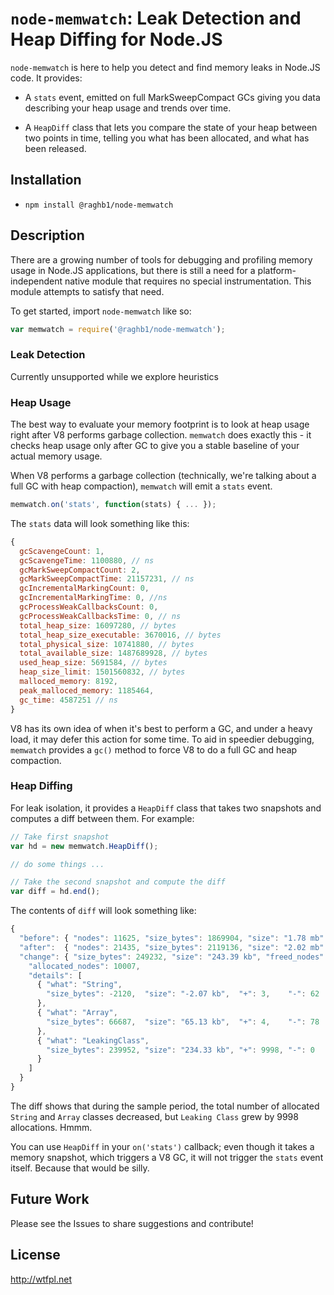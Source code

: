 `node-memwatch`: Leak Detection and Heap Diffing for Node.JS
============================================================

`node-memwatch` is here to help you detect and find memory leaks in
Node.JS code.  It provides:

- A `stats` event, emitted on full MarkSweepCompact GCs giving you
  data describing your heap usage and trends over time.

- A `HeapDiff` class that lets you compare the state of your heap between
  two points in time, telling you what has been allocated, and what
  has been released.


Installation
------------

- `npm install @raghb1/node-memwatch`


Description
-----------

There are a growing number of tools for debugging and profiling memory
usage in Node.JS applications, but there is still a need for a
platform-independent native module that requires no special
instrumentation.  This module attempts to satisfy that need.

To get started, import `node-memwatch` like so:

```javascript
var memwatch = require('@raghb1/node-memwatch');
```

### Leak Detection

Currently unsupported while we explore heuristics

### Heap Usage

The best way to evaluate your memory footprint is to look at heap
usage right after V8 performs garbage collection.  `memwatch` does
exactly this - it checks heap usage only after GC to give you a stable
baseline of your actual memory usage.

When V8 performs a garbage collection (technically, we're talking
about a full GC with heap compaction), `memwatch` will emit a `stats`
event.

```javascript
memwatch.on('stats', function(stats) { ... });
```

The `stats` data will look something like this:

```javascript
{
  gcScavengeCount: 1,
  gcScavengeTime: 1100880, // ns
  gcMarkSweepCompactCount: 2,
  gcMarkSweepCompactTime: 21157231, // ns
  gcIncrementalMarkingCount: 0,
  gcIncrementalMarkingTime: 0, //ns
  gcProcessWeakCallbacksCount: 0,
  gcProcessWeakCallbacksTime: 0, // ns
  total_heap_size: 16097280, // bytes
  total_heap_size_executable: 3670016, // bytes
  total_physical_size: 10741880, // bytes
  total_available_size: 1487689928, // bytes
  used_heap_size: 5691584, // bytes
  heap_size_limit: 1501560832, // bytes
  malloced_memory: 8192,
  peak_malloced_memory: 1185464,
  gc_time: 4587251 // ns
}
```

V8 has its own idea of when it's best to perform a GC, and under a
heavy load, it may defer this action for some time.  To aid in
speedier debugging, `memwatch` provides a `gc()` method to force V8 to
do a full GC and heap compaction.


### Heap Diffing

For leak isolation, it provides a `HeapDiff` class that takes two snapshots and
computes a diff between them.  For example:

```javascript
// Take first snapshot
var hd = new memwatch.HeapDiff();

// do some things ...

// Take the second snapshot and compute the diff
var diff = hd.end();
```

The contents of `diff` will look something like:

```javascript
{
  "before": { "nodes": 11625, "size_bytes": 1869904, "size": "1.78 mb" },
  "after":  { "nodes": 21435, "size_bytes": 2119136, "size": "2.02 mb" },
  "change": { "size_bytes": 249232, "size": "243.39 kb", "freed_nodes": 197,
    "allocated_nodes": 10007,
    "details": [
      { "what": "String",
        "size_bytes": -2120,  "size": "-2.07 kb",  "+": 3,    "-": 62
      },
      { "what": "Array",
        "size_bytes": 66687,  "size": "65.13 kb",  "+": 4,    "-": 78
      },
      { "what": "LeakingClass",
        "size_bytes": 239952, "size": "234.33 kb", "+": 9998, "-": 0
      }
    ]
  }
}
```

The diff shows that during the sample period, the total number of
allocated `String` and `Array` classes decreased, but `Leaking Class`
grew by 9998 allocations.  Hmmm.

You can use `HeapDiff` in your `on('stats')` callback; even though it
takes a memory snapshot, which triggers a V8 GC, it will not trigger
the `stats` event itself.  Because that would be silly.


Future Work
-----------

Please see the Issues to share suggestions and contribute!


License
-------

http://wtfpl.net
